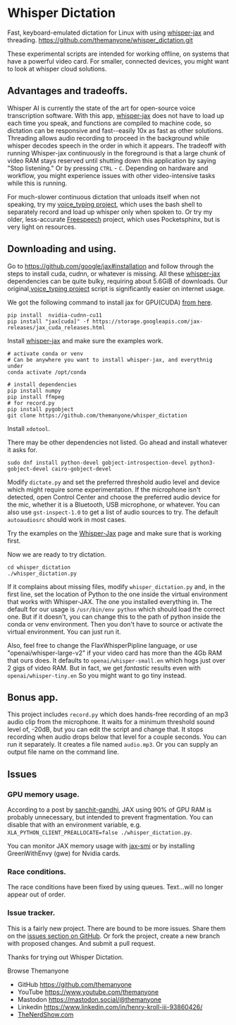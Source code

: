 # Whisper Dictation

Fast, keyboard-emulated dictation for Linux with using [whisper-jax](https://github.com/sanchit-gandhi/whisper-jax) and threading. https://github.com/themanyone/whisper_dictation.git

These experimental scripts are intended for working offline, on systems that have a powerful video card. For smaller, connected devices, you might want to look at whisper cloud solutions.

## Advantages and tradeoffs.

Whisper AI is currently the state of the art for open-source voice transcription software. With this app, [whisper-jax](https://github.com/sanchit-gandhi/whisper-jax) does not have to load up each time you speak, and functions are compiled to machine code, so dictation can be responsive and fast--easily 10x as fast as other solutions. Threading allows audio recording to proceed in the background while whisper decodes speech in the order in which it appears. The tradeoff with running Whisper-jax continuously in the foreground is that a large chunk of video RAM stays reserved until shutting down this application by saying "Stop listening." Or by pressing `CTRL` - `C`. Depending on hardware and workflow, you might experience issues with other video-intensive tasks while this is running.

For much-slower continuous dictation that unloads itself when not speaking, try my [voice_typing project](https://github.com/themanyone/voice_typing), which uses the bash shell to separately record and load up whisper only when spoken to. Or try my older, less-accurate [Freespeech](https://github.com/themanyone/freespeech-vr/tree/python3) project, which uses Pocketsphinx, but is very light on resources.

## Downloading and using.

Go to https://github.com/google/jax#installation and follow through the steps to install cuda, cudnn, or whatever is missing. All these  [whisper-jax](https://github.com/sanchit-gandhi/whisper-jax) dependencies can be quite bulky, requiring about 5.6GiB of downloads. Our original,[voice_typing project](https://github.com/themanyone/voice_typing) script is significantly easier on internet usage.

We got the following command to install jax for GPU(CUDA) [from here](https://jax.readthedocs.io/en/latest/index.html).

```
pip install  nvidia-cudnn-cu11
pip install "jax[cuda]" -f https://storage.googleapis.com/jax-releases/jax_cuda_releases.html
```

Install [whisper-jax](https://github.com/sanchit-gandhi/whisper-jax) and make sure the examples work.

```shell
# activate conda or venv
# Can be anywhere you want to install whisper-jax, and everythnig under
conda activate /opt/conda

# install dependencies
pip install numpy
pip install ffmpeg
# for record.py
pip install pygobject
git clone https://github.com/themanyone/whisper_dictation
```

Install  `xdotool`.

There may be other dependencies not listed. Go ahead and install whatever it asks for.

```
sudo dnf install python-devel gobject-introspection-devel python3-gobject-devel cairo-gobject-devel
```

Modify `dictate.py` and set the preferred threshold audio level and device which might require some experimentation. If the microphone isn't detected, open Control Center and choose the preferred audio device for the mic, whether it is a Bluetooth, USB microphone, or whatever. You can also use `gst-inspect-1.0` to get a list of audio sources to try. The default `autoaudiosrc` should work in most cases. 

Try the examples on the [Whisper-Jax](https://github.com/openai/whisper_jax) page and make sure that is working first.

Now we are ready to try dictation.

```shell
cd whisper_dictation
./whisper_dictation.py
```

If it complains about missing files, modify `whisper_dictation.py` and, in the first line, set the location of Python to the one inside the virtual environment that works with Whisper-JAX. The one you installed everything in. The default for our usage is `/usr/bin/env python` which should load the correct one. But if it doesn't, you can change this to the path of python inside the conda or venv environment. Then you don't have to source or activate the virtual environment. You can just run it.

Also, feel free to change the FlaxWhisperPipline language, or use "openai/whisper-large-v2" if your video card has more than the 4Gb RAM that ours does. It defaults to `openai/whisper-small.en` which hogs just over 2 gigs of video RAM. But in fact, we get *fantastic* results even with `openai/whisper-tiny.en` So you might want to go tiny instead.

## Bonus app.

This project includes `record.py` which does hands-free recording of an mp3 audio clip from the microphone. It waits for a minimum threshold sound level of, -20dB, but you can edit the script and change that. It stops recording when audio drops below that level for a couple seconds. You can run it separately. It creates a file named `audio.mp3`. Or you can supply an output file name on the command line.

## Issues

### GPU memory usage.

According to a post by [sanchit-gandhi](https://github.com/sanchit-gandhi/whisper-jax/issues/7#issuecomment-1531124418), JAX using 90% of GPU RAM is probably unnecessary, but intended to prevent fragmentation. You can disable that with an environment variable, e.g. `XLA_PYTHON_CLIENT_PREALLOCATE=false ./whisper_dictation.py`.

You can monitor JAX memory usage with [jax-smi](https://github.com/ayaka14732/jax-smi) or by installing GreenWithEnvy (gwe) for Nvidia cards.

### Race conditions.

The race conditions have been fixed by using queues. Text...will no longer appear out of order.

### Issue tracker.

This is a fairly new project. There are bound to be more issues. Share them on the [issues section on GitHub](https://github.com/themanyone/whisper_dictation/issues). Or fork the project, create a new branch with proposed changes. And submit a pull request.

Thanks for trying out Whisper Dictation.

Browse Themanyone
- GitHub https://github.com/themanyone
- YouTube https://www.youtube.com/themanyone
- Mastodon https://mastodon.social/@themanyone
- Linkedin https://www.linkedin.com/in/henry-kroll-iii-93860426/
- [TheNerdShow.com](http://thenerdshow.com/)
